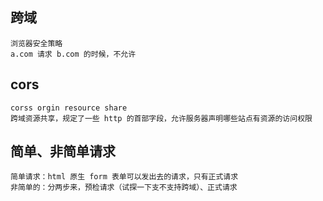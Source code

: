 ## 跨域
    浏览器安全策略
    a.com 请求 b.com 的时候，不允许

## cors
    corss orgin resource share
    跨域资源共享，规定了一些 http 的首部字段，允许服务器声明哪些站点有资源的访问权限
## 简单、非简单请求
    简单请求：html 原生 form 表单可以发出去的请求，只有正式请求
    非简单的：分两步来，预检请求（试探一下支不支持跨域）、正式请求